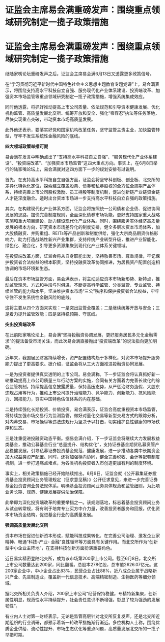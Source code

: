 # 证监会主席易会满重磅发声：围绕重点领域研究制定一揽子政策措施

# 证监会主席易会满重磅发声：围绕重点领域研究制定一揽子政策措施

继陆家嘴论坛重磅发声之后，证监会主席易会满6月13日又透露更多政策信号。

在“学习贯彻习近平新时代中国特色社会主义思想主题教育专题党课”上，易会满表示，将围绕支持高水平科技自立自强、服务现代化产业体系建设、投资端改革、加强资本市场监管等重点领域研究制定一揽子政策措施，增强系统集成效应。

同时他透露，将抓好推动提高上市公司质量、依法规范和引导资本健康发展、优化机构监管、高质量发展北交所、统筹开放和安全、强化“零容忍”执法等任务落地，尽快实现重点突破，带动资本市场高质量发展。

此外他还表示，要落实好党和国家机构改革任务，坚守监管主责主业，加快监管转型，守牢不发生系统性金融风险的底线。

**四大领域政策举措可期**

易会满在发言中明确点出了“支持高水平科技自立自强”、“服务现代化产业体系建设”、“投资端改革”、“加强资本市场监管”这四大重点方向。事实上，在6月8日举行的陆家嘴论坛上，易会满就对这四方面下一步的规划安排有过说明。

首先，在支持高水平科技自立自强方面，证监会将坚守科创板、创业板、北交所的差异化特色化定位，探索建立覆盖股票、债券和私募股权的全方位全周期产品体系，持续完善上市公司股权激励、员工持股等制度机制，促进创新链产业链资金链人才链深度融合。适时出台资本市场进一步支持高水平科技自立自强的政策措施。

其次，在构建现代化产业体系方面，证监会将按照统一公司债和企业债、促进协同发展的思路，加快完善制度规则，全面深化债券市场功能，更好支持国家重大战略实施和重大项目建设，助力建设现代化产业体系。同时，围绕服务实体经济高质量发展的根本方向，研究资本市场差异化的制度安排，健全多层次资本市场体系，加大股债融资、并购重组、REITs等产品创新和制度供给，强化大宗商品期货价格影响力，助力打造战略性新兴产业集群，支持传统产业转型升级，推进产业智能化、绿色化、融合化，引导更多资源集聚到现代化产业体系关键领域。

在投资端改革方面，证监会将从自身职能出发，坚持敬畏市场、尊重规律，牢记保护投资者合法权益的根本职责，坚持投融资改革协同推进，为居民资产配置创造相协调的市场环境和生态。

最后在资本市场监管方面，易会满表示，将主动适应资本市场新形势、新特点，推动监管理念、方式和手段与时俱进，不断提高科学监管、分类监管、专业监管、持续监管的能力和水平，坚决维护资本市场“三公”秩序和保护投资者合法权益，牢牢守住不发生系统性金融风险的底线。

这将主要从四个方面来实现：一是突出监管全覆盖；二是继续统筹开放与安全；三是着力提升监管效能；四是坚持稳预期、守底线。

**突出投资端改革**

在此前陆家嘴论坛上，易会满“坚持投融资协调发展，更好服务居民多元化金融需求”的提法备受市场关注，而此次易会满直接抛出“投资端改革”的说法指向更加明确。

近年来，我国居民财富持续增长，资产配置结构趋于多样化，对资本市场提升服务能力提出了更高要求。据介绍，证监会将从三大方面推进投融资协同发展。

一是为投资者提供真实透明的上市公司。易会满称，下一步证监会将认真抓好新一轮推动提高上市公司质量三年行动方案的实施，会同有关方面着力完善长效化的综合监管机制，持续提高信息披露质量，保持高压态势，从严惩治财务造假、大股东违规占用等行为，推动上市公司提升治理能力、竞争能力、创新能力、抗风险能力、回报能力，夯实中国特色估值体系的内在基础。

二是持续强化长期投资、价值投资。易会满表示，证监会高度重视资本市场监管，将持续加强市场交易行为监测监管，做好对量化交易等新型交易方式的跟踪分析，对内幕交易、市场操纵等违法违规行为坚决予以打击，切实维护良性健康的市场秩序和生态。

三是注重促进投融资动态平衡。据易会满介绍，下一步证监会将继续大力发展权益类基金，推动公募基金行业“总量提升、结构优化”，支持证券基金期货私募资管产品稳健发展，引导私募证券投资基金规范、健康发展，进一步推动各类中长期资金加大权益类资产配置。同时，还将加强横向协同，健全完善税收、会计等配套制度机制，进一步打通痛点堵点，为各类机构投资者入市创造更加有利的制度环境。

事实上，相关政策措施已经开始陆续推出。6月9日，证监会就《公开募集证券投资基金投资顾问业务管理规定（征求意见稿）》公开征求意见，来进一步完善证券基金投资咨询业务法规体系，明确基金投资顾问业务具体规范和监管细则，为此项业务长期、规范、健康发展提供法治保障。

此举即为深化投资端改革的重要举措之一。该规则落地，标志着基金投资顾问业务从试点转常规，将有利于培育专业买方中介力量，改善投资者服务和回报，优化资本市场资金结构，促进基金行业的高质量发展。

**强调高质量发展北交所**

资本市场在促进创新资本形成，赋能科技成果转化，在完善公司治理、激发企业家精神、畅通“科技-产业-
金融”良性循环等方面具有关键作用。而北交所作为“创新型中小企业主阵地”，在支持科技创新方面扮演重要角色。

近日易实精密登陆北交所，成为该市场第200家上市公司。截至6月8日，北交所上市公司数量达到200家，同比翻番。总股本278亿股，总市值2626.07亿元。这200家企业中，中小企业占比83%，民营企业占比88%，近八成企业属于战略新兴产业、先进制造业，覆盖新一代信息技术、高端精密制造、生物医药等细分领域。

据北交所相关负责人介绍，200家上市公司“经营保持稳健，专精特新集聚，创新属性明显，规范性水平持续提升，社会责任意识不断增强，彰显了较为强劲的发展韧性”。

有业内人士对第一财经表示，无论是监管高层针对北交所反复发声，还是北交所近期组织的行业调研，都预示着新一轮改革措施渐行渐近。多位机构人士称，围绕优质企业供给、流动性提升、市场生态优化等重点问题，高质量发展北交所的一揽子举措可期。

